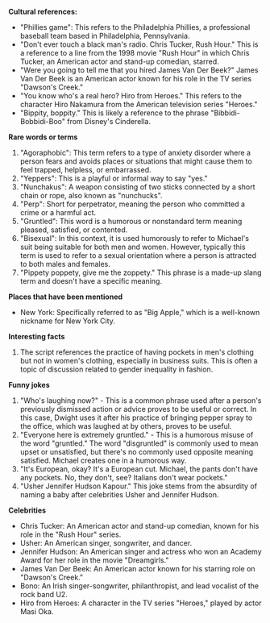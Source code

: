 ﻿**Cultural references:**
- "Phillies game": This refers to the Philadelphia Phillies, a professional baseball team based in Philadelphia, Pennsylvania.
- "Don't ever touch a black man's radio. Chris Tucker, Rush Hour." This is a reference to a line from the 1998 movie "Rush Hour" in which Chris Tucker, an American actor and stand-up comedian, starred.
- "Were you going to tell me that you hired James Van Der Beek?" James Van Der Beek is an American actor known for his role in the TV series "Dawson's Creek."
- "You know who's a real hero? Hiro from Heroes." This refers to the character Hiro Nakamura from the American television series "Heroes."
- "Bippity, boppity." This is likely a reference to the phrase "Bibbidi-Bobbidi-Boo" from Disney's Cinderella.

**Rare words or terms**
1. "Agoraphobic": This term refers to a type of anxiety disorder where a person fears and avoids places or situations that might cause them to feel trapped, helpless, or embarrassed.
2. "Yeppers": This is a playful or informal way to say "yes."
3. "Nunchakus": A weapon consisting of two sticks connected by a short chain or rope, also known as "nunchucks".
4. "Perp": Short for perpetrator, meaning the person who committed a crime or a harmful act.
5. "Gruntled": This word is a humorous or nonstandard term meaning pleased, satisfied, or contented.
6. "Bisexual": In this context, it is used humorously to refer to Michael's suit being suitable for both men and women. However, typically this term is used to refer to a sexual orientation where a person is attracted to both males and females.
7. "Pippety poppety, give me the zoppety." This phrase is a made-up slang term and doesn't have a specific meaning.

**Places that have been mentioned**
- New York: Specifically referred to as "Big Apple," which is a well-known nickname for New York City.

**Interesting facts**
1. The script references the practice of having pockets in men's clothing but not in women's clothing, especially in business suits. This is often a topic of discussion related to gender inequality in fashion.

**Funny jokes**
1. "Who's laughing now?" - This is a common phrase used after a person's previously dismissed action or advice proves to be useful or correct. In this case, Dwight uses it after his practice of bringing pepper spray to the office, which was laughed at by others, proves to be useful.
2. "Everyone here is extremely gruntled." - This is a humorous misuse of the word "gruntled." The word "disgruntled" is commonly used to mean upset or unsatisfied, but there's no commonly used opposite meaning satisfied. Michael creates one in a humorous way.
3. "It's European, okay? It's a European cut. Michael, the pants don't have any pockets. No, they don't, see? Italians don't wear pockets." 
4. "Usher Jennifer Hudson Kapour." This joke stems from the absurdity of naming a baby after celebrities Usher and Jennifer Hudson.
  

**Celebrities**
- Chris Tucker: An American actor and stand-up comedian, known for his role in the "Rush Hour" series.
- Usher: An American singer, songwriter, and dancer.
- Jennifer Hudson: An American singer and actress who won an Academy Award for her role in the movie "Dreamgirls."
- James Van Der Beek: An American actor known for his starring role on "Dawson's Creek."
- Bono: An Irish singer-songwriter, philanthropist, and lead vocalist of the rock band U2.
- Hiro from Heroes: A character in the TV series "Heroes," played by actor Masi Oka.
